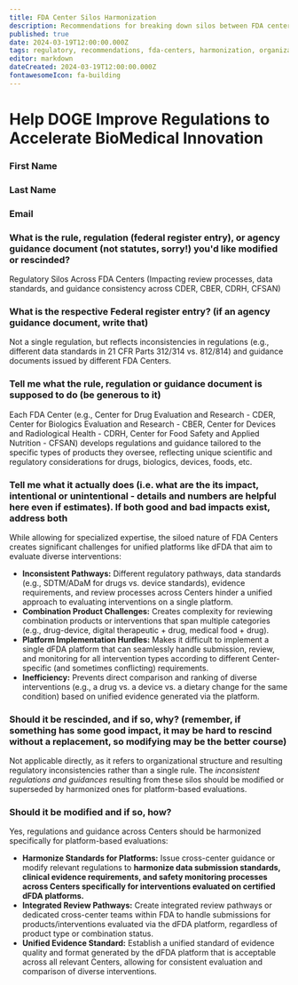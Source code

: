 ```yaml
---
title: FDA Center Silos Harmonization
description: Recommendations for breaking down silos between FDA centers to enable unified dFDA implementation
published: true
date: 2024-03-19T12:00:00.000Z
tags: regulatory, recommendations, fda-centers, harmonization, organizational-reform
editor: markdown
dateCreated: 2024-03-19T12:00:00.000Z
fontawesomeIcon: fa-building
---
```


# Help DOGE Improve Regulations to Accelerate BioMedical Innovation

### First Name

### Last Name

### Email

### What is the rule, regulation (federal register entry), or agency guidance document (not statutes, sorry!) you'd like modified or rescinded?

Regulatory Silos Across FDA Centers (Impacting review processes, data standards, and guidance consistency across CDER, CBER, CDRH, CFSAN)

### What is the respective Federal register entry? (if an agency guidance document, write that)

Not a single regulation, but reflects inconsistencies in regulations (e.g., different data standards in 21 CFR Parts 312/314 vs. 812/814) and guidance documents issued by different FDA Centers.

### Tell me what the rule, regulation or guidance document is supposed to do (be generous to it)

Each FDA Center (e.g., Center for Drug Evaluation and Research - CDER, Center for Biologics Evaluation and Research - CBER, Center for Devices and Radiological Health - CDRH, Center for Food Safety and Applied Nutrition - CFSAN) develops regulations and guidance tailored to the specific types of products they oversee, reflecting unique scientific and regulatory considerations for drugs, biologics, devices, foods, etc.

### Tell me what it actually does (i.e. what are the its impact, intentional or unintentional - details and numbers are helpful here even if estimates). If both good and bad impacts exist, address both

While allowing for specialized expertise, the siloed nature of FDA Centers creates significant challenges for unified platforms like dFDA that aim to evaluate diverse interventions:

* **Inconsistent Pathways:** Different regulatory pathways, data standards (e.g., SDTM/ADaM for drugs vs. device standards), evidence requirements, and review processes across Centers hinder a unified approach to evaluating interventions on a single platform.
* **Combination Product Challenges:** Creates complexity for reviewing combination products or interventions that span multiple categories (e.g., drug-device, digital therapeutic + drug, medical food + drug).
* **Platform Implementation Hurdles:** Makes it difficult to implement a single dFDA platform that can seamlessly handle submission, review, and monitoring for all intervention types according to different Center-specific (and sometimes conflicting) requirements.
* **Inefficiency:** Prevents direct comparison and ranking of diverse interventions (e.g., a drug vs. a device vs. a dietary change for the same condition) based on unified evidence generated via the platform.

### Should it be rescinded, and if so, why? (remember, if something has some good impact, it may be hard to rescind without a replacement, so modifying may be the better course)

Not applicable directly, as it refers to organizational structure and resulting regulatory inconsistencies rather than a single rule. The *inconsistent regulations and guidances* resulting from these silos should be modified or superseded by harmonized ones for platform-based evaluations.

### Should it be modified and if so, how?

Yes, regulations and guidance across Centers should be harmonized specifically for platform-based evaluations:

* **Harmonize Standards for Platforms:** Issue cross-center guidance or modify relevant regulations to **harmonize data submission standards, clinical evidence requirements, and safety monitoring processes across Centers specifically for interventions evaluated on certified dFDA platforms.**
* **Integrated Review Pathways:** Create integrated review pathways or dedicated cross-center teams within FDA to handle submissions for products/interventions evaluated via the dFDA platform, regardless of product type or combination status.
* **Unified Evidence Standard:** Establish a unified standard of evidence quality and format generated by the dFDA platform that is acceptable across all relevant Centers, allowing for consistent evaluation and comparison of diverse interventions.
